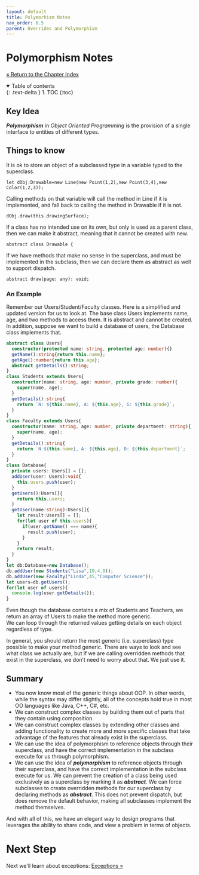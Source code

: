 ```yaml
---
layout: default
title: Polymorhism Notes
nav_order: 6.5
parent: Overrides and Polymorphism
---
```


# Polymorphism Notes
[&laquo; Return to the Chapter Index](index.md)

<details open markdown="block">
  <summary>
    Table of contents
  </summary>
  {: .text-delta }
1. TOC
{:toc}
</details>

## Key Idea
***Polymorphism*** in *Object Oriented Programming* is the provision of a single interface to entities of different types.  

## Things to know
It is ok to store an object of a subclassed type in a variable typed to the superclass.
```
let dObj:Drawable=new Line(new Point(1,2),new Point(3,4),new Color(1,2,3));
```
Calling methods on that variable will call the method in Line if it is implemented, and fall back to calling the method in Drawable if it is not.
```
dObj.draw(this.drawingSurface);
```
If a class has no intended use on its own, but only is used as a parent class, then we can make it abstract, meaning that it cannot be created with new.
```
abstract class Drawable {
```
If we have methods that make no sense in the superclass, and must be implemented in the subclass, then we can declare them as abstract as well to support dispatch.
```
abstract draw(page: any): void;
```

### An Example
Remember our Users/Student/Faculty classes.
Here is a simplified and updated version for us to look at.
The base class Users implements name, age, and two methods to access them.
It is abstract and cannot be created.
In addition, suppose we want to build a database of users, the Database class implements that.
```typescript
abstract class Users{
  constructor(protected name: string, protected age: number){}
  getName():string{return this.name};
  getAge():number{return this.age};
  abstract getDetails():string;
}
class Students extends Users{
  constructor(name: string, age: number, private grade: number){
    super(name, age);
  }
  getDetails():string{
    return `N: ${this.name}, A: ${this.age}, G: ${this.grade}`;
  }
}
class Faculty extends Users{
  constructor(name: string, age: number, private department: string){
    super(name, age);
  }
  getDetails():string{
    return `N ${this.name}, A: ${this.age}, D: ${this.department}`;
  }
}
class Database{
  private users: Users[] = [];
  addUser(user: Users):void{
    this.users.push(user);
  }
  getUsers():Users[]{
    return this.users;
  }
  getUser(name:string):Users[]{
    let result:Users[] = [];
    for(let user of this.users){
      if(user.getName() === name){
        result.push(user);
      }
    }
    return result;
  }
}
let db:Database=new Database();
db.addUser(new Students("Lisa",19,4.0));
db.addUser(new Faculty("Linda",45,"Computer Science"));
let users=db.getUsers();
for(let user of users){
  console.log(user.getDetails());
}
```
Even though the database contains a mix of Students and Teachers, we return an array of Users to make the method more generic.  
We can loop through the returned values getting details on each object regardless of type.

In general, you should return the most generic (i.e. superclass) type possible to make your method generic.  There are ways to look and see what class we actually are, but if we are calling overridden methods that exist in the superclass, we don’t need to worry about that.  We just use it.

## Summary
* You now know most of the generic things about OOP.  In other words, while the syntax may differ slightly, all of the concepts hold true in most OO languages like Java, C++, C#, etc.
* We can construct complex classes by building them out of parts that they contain using composition.
* We can construct complex classes by extending other classes and adding functionality to create more and more specific classes that take advantage of the features that already exist in the superclass.
* We can use the idea of polymorphism to reference objects through their superclass, and have the correct implementation in the subclass execute for us through polymorphism.
* We can use the idea of ***polymorphism*** to reference objects through their superclass, and have the correct implementation in the subclass execute for us.
We can prevent the creation of a class being used exclusively as a superclass by marking it as ***abstract***.
We can force subclasses to create overridden methods for our superclass by declaring methods as ***abstract***. This does not prevent dispatch, but does remove the default behavior, making all subclasses implement the method themselves.

And with all of this, we have an elegant way to design programs that leverages the ability to share code, and view a problem in terms of objects.

# Next Step

Next we'll learn about exceptions: [Exceptions &raquo;](../7-exceptions/index.md)